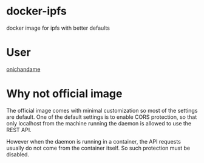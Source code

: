 # docker-ipfs

docker image for ipfs with better defaults

# User

[onichandame](https://onichandame.com)

# Why not official image

The official image comes with minimal customization so most of the settings are default. One of the default settings is to enable CORS protection, so that only localhost from the machine running the daemon is allowed to use the REST API.

However when the daemon is running in a container, the API requests usually do not come from the container itself. So such protection must be disabled.
